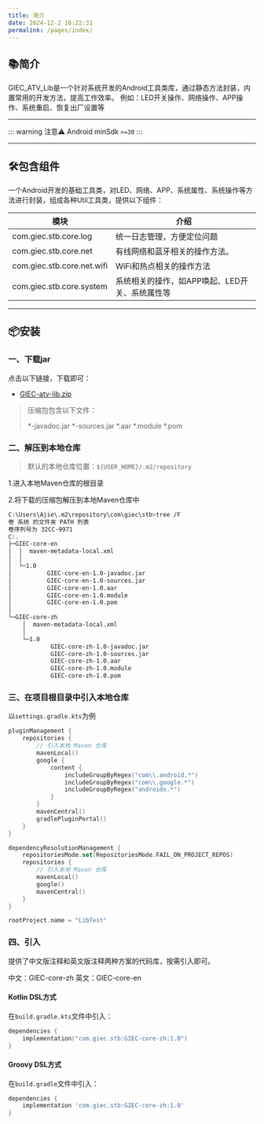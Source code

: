```yaml
---
title: 简介
date: 2024-12-2 16:22:31
permalink: /pages/index/
---
```


## 📚简介

GIEC_ATV_Lib是一个针对系统开发的Android工具类库，通过静态方法封装，内置常用的开发方法，提高工作效率。
例如：LED开关操作、网络操作、APP操作、系统重启、恢复出厂设置等

-------------------------------------------------------------------------------

::: warning 注意⚠️
Android minSdk `>=30`
:::

---

## 🛠️包含组件

一个Android开发的基础工具类，对LED、网络、APP、系统属性、系统操作等方法进行封装，组成各种Util工具类，提供以下组件：

| 模块                         | 介绍                                             |
|------------------------------|------------------------------------------------|
| com.giec.stb.core.log        | 统一日志管理，方便定位问题                        |
| com.giec.stb.core.net        | 有线网络和蓝牙相关的操作方法。                       |
| com.giec.stb.core.net.wifi   | WiFi和热点相关的操作方法                            |
| com.giec.stb.core.system     | 系统相关的操作，如APP唤起、LED开关、系统属性等        |

-------------------------------------------------------------------------------

## 📦安装

### 一、下载jar

点击以下链接，下载即可：

- [GIEC-atv-lib.zip](https://cdn.jsdelivr.net/gh/Ajie528/public_file/giec/lib/GIEC-atv-lib.zip)

> 压缩包包含以下文件：
>
> *-javadoc.jar
> *-sources.jar
> *.aar
> *.module
> *.pom

### 二、解压到本地仓库

> 默认的本地仓库位置：`${USER_HOME}/.m2/repository` 

1.进入本地Maven仓库的根目录

2.将下载的压缩包解压到本地Maven仓库中

``` bash
C:\Users\Ajie\.m2\repository\com\giec\stb>tree /F
卷 系统 的文件夹 PATH 列表
卷序列号为 32CC-9971
C:.
├─GIEC-core-en
│  │  maven-metadata-local.xml
│  │
│  └─1.0
│          GIEC-core-en-1.0-javadoc.jar
│          GIEC-core-en-1.0-sources.jar
│          GIEC-core-en-1.0.aar
│          GIEC-core-en-1.0.module
│          GIEC-core-en-1.0.pom
│
└─GIEC-core-zh
    │  maven-metadata-local.xml
    │
    └─1.0
            GIEC-core-zh-1.0-javadoc.jar
            GIEC-core-zh-1.0-sources.jar
            GIEC-core-zh-1.0.aar
            GIEC-core-zh-1.0.module
            GIEC-core-zh-1.0.pom
```

### 三、在项目根目录中引入本地仓库

以`settings.gradle.kts`为例

```kotlin
pluginManagement {
    repositories {
        // 引入本地 Maven 仓库
        mavenLocal()
        google {
            content {
                includeGroupByRegex("com\\.android.*")
                includeGroupByRegex("com\\.google.*")
                includeGroupByRegex("androidx.*")
            }
        }
        mavenCentral()
        gradlePluginPortal()
    }
}

dependencyResolutionManagement {
    repositoriesMode.set(RepositoriesMode.FAIL_ON_PROJECT_REPOS)
    repositories {
        // 引入本地 Maven 仓库
        mavenLocal()
        google()
        mavenCentral()
    }
}

rootProject.name = "LibTest"
```

### 四、引入

提供了中文版注释和英文版注释两种方案的代码库，按需引入即可。

中文：GIEC-core-zh
英文：GIEC-core-en

#### Kotlin DSL方式

在`build.gradle.kts`文件中引入：

```kotlin
dependencies {
    implementation("com.giec.stb:GIEC-core-zh:1.0")
}
```

#### Groovy DSL方式

在`build.gradle`文件中引入：

```groovy
dependencies {
    implementation 'com.giec.stb:GIEC-core-zh:1.0'
}
```
